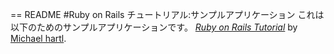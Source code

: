 == README
#Ruby on Rails チュートリアル:サンプルアプリケーション
これは以下のためのサンプルアプリケーションです。
[*Ruby on Rails Tutorial*](http://railstutorial.jp)
by [Michael hartl](http://michaelhartl.com/).